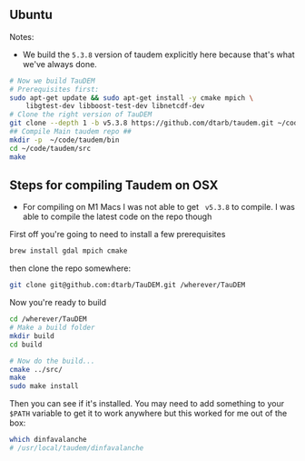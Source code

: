 
## Ubuntu

Notes:

- We build the `5.3.8` version of taudem explicitly here because that's what we've always done. 

```bash
# Now we build TauDEM
# Prerequisites first:
sudo apt-get update && sudo apt-get install -y cmake mpich \
    libgtest-dev libboost-test-dev libnetcdf-dev
# Clone the right version of TauDEM
git clone --depth 1 -b v5.3.8 https://github.com/dtarb/taudem.git ~/code/taudem
## Compile Main taudem repo ##
mkdir -p  ~/code/taudem/bin
cd ~/code/taudem/src
make
```

## Steps for compiling Taudem on OSX

- For compiling on M1 Macs I was not able to get ` v5.3.8` to compile. I was able to compile the latest code on the repo though

First off you're going to need to install a few prerequisites

```bash
brew install gdal mpich cmake
```

then clone the repo somewhere:

```bash
git clone git@github.com:dtarb/TauDEM.git /wherever/TauDEM
```

Now you're ready to build

```bash
cd /wherever/TauDEM
# Make a build folder
mkdir build
cd build

# Now do the build...
cmake ../src/
make
sudo make install
```

Then you can see if it's installed. You may need to add something to your `$PATH` variable to get it to work anywhere but this worked for me out of the box:

```bash
which dinfavalanche
# /usr/local/taudem/dinfavalanche
```